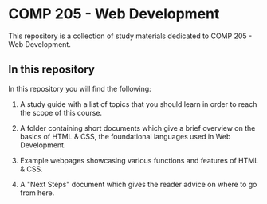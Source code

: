 # COMP 205 - Web Development
This repository is a collection of study materials dedicated to COMP 205 - Web Development.

## In this repository
In this repository you will find the following:
  1. A study guide with a list of topics that you should learn in order to reach the scope of this course.
  
  2. A folder containing short documents which give a brief overview on the basics of HTML & CSS, the foundational languages used in Web Development.
  
  3. Example webpages showcasing various functions and features of HTML & CSS. 
  
  4. A "Next Steps" document which gives the reader advice on where to go from here. 
